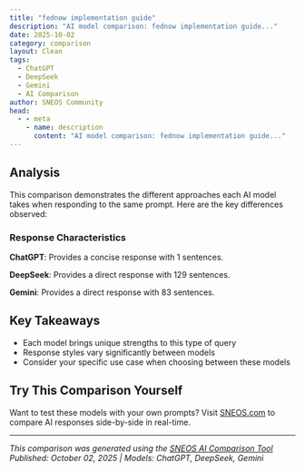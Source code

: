 ```yaml
---
title: "fednow implementation guide"
description: "AI model comparison: fednow implementation guide..."
date: 2025-10-02
category: comparison
layout: Clean
tags:
  - ChatGPT
  - DeepSeek
  - Gemini
  - AI Comparison
author: SNEOS Community
head:
  - - meta
    - name: description
      content: "AI model comparison: fednow implementation guide..."
---
```


<ChatComparison
  title="fednow implementation guide"
  prompt="fednow implementation guide"
  :responses='{"ChatGPT": "The FedNow Service is a new real-time payment and settlement service established by the Federal Reserve. It enables financial institutions to offer their customers an instant payment option. Here&#x27;s a high-level overview of the implementation steps and considerations for institutions looking to integrate FedNow into their payment systems:\n\n### Implementation Guide for FedNow\n\n#### 1. **Understanding FedNow**\n - **Overview**: Familiarize yourself with the FedNow program, its capabilities, and how it works. Understand the benefits it brings in terms of transaction speed, availability, and customer service enhancements.\n - **Resources**: Consult the Federal Reserve&#x27;s official documentation and resources regarding FedNow.\n\n#### 2. **Identify Stakeholders**\n - **Project Team**: Form a project team that includes IT, operations, legal, compliance, and customer service representatives.\n - **Management Buy-In**: Obtain support and alignment from senior management about the strategic importance of implementing FedNow.\n\n#### 3. **Assessment and Planning**\n - **Current Systems Audit**: Review your current payment processing systems and capabilities. Identify areas that require upgrades or modifications to support FedNow.\n - **Business Case Development**: Develop a business case, including expected benefits, cost analysis, and impact on customer experience.\n\n#### 4. **Technical Requirements**\n - **Connectivity**: Ensure you have the necessary infrastructure and connectivity to the FedNow network.\n - **System Compliance**: Assess what modifications or upgrades are necessary for compliance with FedNow&#x27;s technical specifications.\n - **Data Security**: Implement necessary security measures to protect transaction data.\n\n#### 5. **Integration**\n - **Software Development**: Modify existing software or develop new applications for sending and receiving FedNow payments. This includes implementing the ISO 20022 messaging standards.\n - **APIs**: Leverage APIs for easy integration between your systems and the FedNow Service.\n - **Testing**: Conduct rigorous testing to ensure reliability, security, and compliance with FedNow requirements.\n\n#### 6. **User Experience Design**\n - **Customer Interface**: Design user interfaces that are intuitive and provide a seamless experience for your customers making real-time payments.\n - **Education**: Develop educational materials for your customers about using FedNow, highlighting benefits and processes.\n\n#### 7. **Compliance and Risk Management**\n - **Regulatory Compliance**: Ensure adherence to all regulatory requirements regarding payment processing, including AML/BSA requirements.\n - **Risk Assessment**: Develop risk management policies specific to instant payments, including fraud detection mechanisms.\n\n#### 8. **Training and Transition**\n - **Staff Training**: Train staff on new processes, technologies, and customer service protocols related to FedNow.\n - **Customer Support**: Equip customer support teams with knowledge to assist users adopting the new service.\n\n#### 9. **Marketing and Rollout**\n - **Launch Plan**: Develop a marketing plan for the launch of FedNow services, including promotional campaigns to inform existing customers.\n - **Feedback Loop**: Establish channels for customer feedback to continuously improve the service based on user experience.\n\n#### 10. **Ongoing Management and Optimization**\n - **Performance Monitoring**: Continuously monitor transaction performance and system issues post-launch to ensure a smooth operation.\n - **Updates and Improvements**: Keep abreast of updates from the Federal Reserve regarding FedNow and make necessary adjustments to your offerings.\n\n### Additional Considerations\n- **Collaborate with Third Parties**: Explore potential partnerships with technology providers and other financial institutions to streamline or enhance your FedNow offerings.\n- **Review Future Developments**: Stay informed about future enhancements and features planned for FedNow to continuously evolve your services.\n\n### Conclusion\nImplementing FedNow can significantly enhance your financial institution&#x27;s payment capabilities. A well-planned and executed implementation process is crucial to leveraging the benefits of real-time payments. Always refer to the Federal Reserve&#x27;s latest guidelines and resources for the most accurate and detailed information.", "DeepSeek": "Of course. Here is a comprehensive guide to the FedNow Service implementation, structured to help financial institutions understand and navigate the process.\n\nThis guide is broken down into key phases: Understanding FedNow, Pre-Implementation Planning, Technical Implementation, Testing \u0026 Certification, and Go-Live \u0026 Post-Launch.\n\n---\n\n### **FedNow Service Implementation Guide**\n\n#### **1. Understanding the Basics: What is FedNow?**\n\nBefore implementation, it\u0027s crucial to understand what you are building.\n\n* **What it is:** The FedNow Service is a real-time gross settlement (RTGS) system operated by the Federal Reserve. It enables instant, 24x7x365 payments between participating financial institutions in the United States.\n* **Core Value:** Funds are final and available to recipients within seconds, at any time, including weekends and holidays.\n* **Key Features:**\n * **Instant Settlement:** Irrevocable settlement in seconds.\n * **Always On:** 24/7/365 operation.\n * **Iso 20022:** Uses the modern, global ISO 20022 messaging standard.\n * **Request for Payment (RFP):** A feature that allows a payee to send a digital invoice directly to a payer\u0027s bank account.\n * **Core Functionality:** Supports credit transfers (push payments) with rich data payloads.\n\n#### **2. Pre-Implementation \u0026 Strategic Planning**\n\nThis is the most critical phase for a successful rollout.\n\n**A. Define Your Strategy and Use Cases**\n* **Why are you implementing?** (e.g., competitive pressure, customer demand, new product offerings).\n* **Which services will you offer initially?**\n * Receive-only? (Allowing your customers to receive instant payments)\n * Send-and-Receive? (Full functionality)\n * Will you support Request for Payment (RFP)?\n* **Target Customer Segments:** Consumers, Small Businesses, Large Corporates?\n* **Pricing Model:** How will you charge for the service?\n\n**B. Assemble Your Project Team**\nImplementation requires cross-functional collaboration:\n* **Project Management:** To oversee timelines and resources.\n* **Product Management:** To define the customer-facing product.\n* **Compliance \u0026 Legal:** To address regulatory requirements, terms of service, and fraud controls.\n* **Treasury \u0026 Finance:** To manage liquidity and settlement implications.\n* **IT \u0026 Development:** For core system integration.\n* **Operations \u0026 Support:** For handling exceptions, customer service, and daily monitoring.\n\n**C. Choose Your Implementation Path**\nThere are two primary ways to connect to the FedNow Service:\n\n1. **Direct Integration (Via FedLine Direct\u00AE or FedLine Command\u00AE):**\n * **What it is:** Your core banking system or payment hub connects directly to the Fed via a secure, dedicated network.\n * **Best for:** Larger institutions with significant technical resources and in-house development capabilities.\n * **Pros:** Greater control, potential for deeper customization.\n * **Cons:** Higher technical complexity and resource commitment.\n\n2. **Indirect Integration (Via a Service Provider/Core Processor):**\n * **What it is:** Your core banking provider (e.g., FIS, Jack Henry, Fiserv) or a third-party payment processor connects to FedNow on your behalf. You connect to them.\n * **Best for:** Most community banks and credit unions.\n * **Pros:** Faster time-to-market, leverages existing relationships, less internal technical burden.\n * **Cons:** Dependent on your provider\u0027s timeline and feature set; may have less flexibility.\n\n***Action Item:*** **Contact your core processor immediately** to understand their FedNow strategy, timeline, and pricing.\n\n**D. Liquidity Management**\n* Instant payments require prefunding. You must maintain a separate Master Account balance with the Fed for FedNow transactions.\n* Develop a strategy for monitoring and replenishing this balance 24/7. The Fed provides tools like the FedNow Liquidity Management Tool (LMT) to help.\n\n**E. Risk \u0026 Fraud Management**\n* **Irrevocability:** Once a payment is sent, it cannot be recalled. This heightens fraud risk.\n* **Implement robust controls:** Multi-factor authentication, transaction limits (both per-transaction and daily), velocity checks, and advanced behavioral analytics.\n* Develop clear procedures for handling payment exceptions and error resolution (e.g., mistaken payments).\n\n#### **3. Technical Implementation**\n\nThis phase involves the actual build and integration.\n\n**A. Connectivity \u0026 Security**\n* Establish a secure connection to the FedNow network via your chosen path (Direct or Indirect).\n* Implement required security protocols and certificates.\n\n**B. ISO 20022 Message Mapping**\n* Your systems must be able to generate, send, and receive ISO 20022 payment messages (specifically, the \u0060pacs.008\u0060 for the credit transfer).\n* Map data fields from your internal systems (e.g., account number, amount, memo) to the ISO 20022 format.\n* Ensure you can handle the rich data fields to support better remittance information.\n\n**C. Core System Integration**\n* Integrate the FedNow service with your core banking system to:\n * **Debit/Credit customer accounts** in real-time.\n * **Update ledgers** immediately.\n * **Post transaction details** to customer statements.\n* Build APIs or use file-based interfaces as required by your core processor.\n\n**D. Customer-Facing Channel Development**\n* **Online Banking:** Build the UI/UX for customers to send and receive instant payments.\n* **Mobile Banking:** Integrate FedNow into your mobile app.\n* **Business Banking/API:** Develop APIs for corporate clients to integrate FedNow into their ERPs or accounting software.\n\n#### **4. Testing \u0026 Certification**\n\nYou cannot go live without successfully completing the Fed\u0027s certification process.\n\n* **Testing Environment:** The Fed provides a full, non-production testing environment that mirrors the live service.\n* **Certification Scenarios:** You must successfully execute a defined set of test cases covering:\n * Successful send and receive transactions.\n * Error conditions (e.g., insufficient liquidity, invalid account numbers).\n * Request for Payment (if applicable).\n * Liquidity management transactions.\n* **End-to-End Testing:** Test the entire flow with your core processor, internal systems, and customer channels.\n* **Fraud Scenario Testing:** Test your fraud controls and transaction limits.\n\n#### **5. Go-Live \u0026 Post-Launch**\n\n**A. Go-Live Preparation**\n* Finalize operational procedures and train your customer service and operations teams.\n* Develop a communication plan for your customers (announcements, FAQs, user guides).\n* Set your initial transaction limits.\n\n**B. Go-Live**\n* The transition to the live FedNow production environment is typically a coordinated switch.\n* Have a \u0022war room\u0022 with key team members available to handle any immediate issues.\n\n**C. Post-Launch Monitoring \u0026 Optimization**\n* **Monitor 24/7:** Implement real-time monitoring of transaction queues, liquidity levels, and system health.\n* **Gather Feedback:** Collect feedback from early users.\n* **Analyze Metrics:** Track adoption rates, transaction volumes, and error rates.\n* **Iterate and Expand:** Plan for future phases, such as promoting the service more broadly, adjusting limits, or adding new features like Request for Payment.\n\n---\n\n### **Official Federal Reserve Resources**\n\nThis guide is a summary. Your primary sources of truth should be the official Fed resources:\n\n1. **The FedNow Explorer:** The main portal for all information, documentation, and registration. **[https://www.frbservices.org/financial-services/fednow](https://www.frbservices.org/financial-services/fednow)**\n2. **FedNow Implementation Playbook:** A detailed, step-by-step guide provided by the Fed. This is essential reading.\n3. **FedNow Service Provider Showcase:** A list of core processors, technology providers, and consultants that are ready to help with implementation.\n\n### **Summary Checklist**\n\n* [ ] Form a cross-functional project team.\n* [ ] Contact your core processor to confirm their plan.\n* [ ] Define your business strategy and initial use cases.\n* [ ] Develop your risk and fraud management framework.\n* [ ] Plan for 24/7 liquidity management.\n* [ ] Begin technical integration (direct or via provider).\n* [ ] Complete FedNow certification testing.\n* [ ] Train staff and prepare customer communications.\n* [ ] Go-Live and monitor closely.\n\nImplementing FedNow is a significant undertaking but a necessary one to remain competitive in the evolving payments landscape. A methodical, well-planned approach is the key to success.", "Gemini": "While I can\u0027t provide a single, official \u0022FedNow Implementation Guide\u0022 (as the exact resources you need will depend on your institution\u0027s specific situation), I can give you a comprehensive overview of what FedNow implementation entails and point you to the key resources you\u0027ll need to access. Think of this as your roadmap.\n\n**I. Understanding FedNow**\n\n* **What is FedNow?** FedNow is a 24/7/365 instant payment service developed by the Federal Reserve. It enables financial institutions to send and receive payments in near real-time, offering businesses and consumers immediate access to funds.\n\n* **Key Benefits:**\n * Faster payments\n * Improved cash flow management\n * New business opportunities\n * Enhanced customer experience\n * Operational efficiency\n\n* **Core Functionality:**\n * Instant credit transfers\n * Request for payment (RFP)\n * Interbank communication\n\n**II. Key Steps to FedNow Implementation**\n\nThe implementation process can be broken down into these main phases:\n\n1. **Assessment and Planning:**\n\n * **Strategic Alignment:** Determine how FedNow aligns with your institution\u0027s overall business strategy, target customer segments, and payment objectives.\n * **Use Case Identification:** Identify specific use cases for FedNow within your organization (e.g., faster payroll, instant insurance claims payouts, real-time bill payments).\n * **Cost-Benefit Analysis:** Evaluate the costs associated with implementation (technology, staffing, training) against the potential benefits.\n * **Stakeholder Engagement:** Involve relevant departments (operations, IT, compliance, marketing) in the planning process.\n * **Timeline Development:** Create a realistic project timeline with key milestones.\n * **Decision: Direct Participant vs. Correspondent:** Determine if you will participate directly or use a correspondent bank. This is a crucial decision impacting the entire implementation.\n\n2. **Technical Preparation:**\n\n * **Infrastructure Assessment:** Evaluate your existing IT infrastructure and identify necessary upgrades or modifications.\n * **Connectivity:** Establish connectivity to the FedNow Service. This typically involves working with a third-party service provider or developing in-house solutions.\n * **Message Formats:** Understand and implement the ISO 20022 message standards used by FedNow. This is critical for interoperability.\n * **Software Integration:** Integrate FedNow functionality with your core banking systems, payment platforms, and other relevant applications.\n * **Testing:** Conduct thorough testing of all systems and processes to ensure proper functionality and security.\n * **FedNow Testing Resources:** The Federal Reserve provides extensive testing environments and documentation. This includes the FedNow testing guide, connectivity testing, and transaction testing.\n * **Security Considerations:** Implement robust security measures to protect against fraud and cyber threats.\n\n3. **Operational Readiness:**\n\n * **Policy and Procedure Development:** Establish clear policies and procedures for handling FedNow payments, including fraud prevention, dispute resolution, and compliance.\n * **Staff Training:** Train employees on FedNow processes, security protocols, and customer service best practices.\n * **Customer Communication:** Develop a communication strategy to inform customers about the availability of FedNow and its benefits.\n * **Monitoring and Reporting:** Implement systems for monitoring FedNow transactions and generating reports for regulatory compliance and internal analysis.\n * **Compliance:**\n * Understand and adhere to all applicable regulations, including those related to Anti-Money Laundering (AML) and sanctions screening.\n * Develop robust compliance programs to mitigate risks.\n\n4. **Go-Live and Ongoing Optimization:**\n\n * **Phased Rollout:** Consider a phased rollout of FedNow to minimize risk and allow for adjustments as needed.\n * **Monitoring and Support:** Provide ongoing monitoring and support to ensure smooth operations.\n * **Performance Analysis:** Regularly analyze FedNow performance to identify areas for improvement.\n * **Continuous Improvement:** Stay informed about updates to the FedNow Service and make necessary adjustments to your systems and processes.\n\n**III. Key Resources and Official Documentation**\n\n* **FedNow Website:** This is your primary source for official information. You can find it by searching \u0022FedNow Service\u0022 on Google. Look for links ending in \u0022.org\u0022\n * **Service Documentation:** Access detailed documentation on FedNow rules, policies, and technical specifications. This is constantly updated.\n * **Participant Guides:** Find specific guides for financial institutions participating in FedNow.\n * **Testing and Certification:** Get information on the FedNow testing environment and certification process.\n * **Webinars and Events:** Attend webinars and events to learn more about FedNow and connect with other participants.\n * **Resource Center:** A repository of articles, FAQs, and other helpful resources.\n* **Federal Reserve Banks:** Your local Federal Reserve Bank can provide assistance and guidance throughout the implementation process.\n* **Third-Party Service Providers:** Many third-party providers offer solutions for connecting to FedNow and integrating it with existing systems. Research reputable vendors with proven experience.\n\n**IV. Choosing a FedNow Integration Approach**\n\n* **Direct Participation:** Connecting directly to the FedNow Service requires significant technical expertise and resources but provides the most control and flexibility. Generally for large institutions.\n* **Correspondent Banking:** Partnering with a correspondent bank that is already connected to FedNow can be a simpler and more cost-effective option for smaller institutions.\n* **Third-Party Payment Processor:** Many third-party processors are connecting to FedNow and offering services to their customers.\n\n**V. Security Considerations**\n\n* **Fraud Prevention:** Implement robust fraud detection and prevention measures to protect against unauthorized transactions.\n* **Cybersecurity:** Strengthen your cybersecurity defenses to protect against cyber threats.\n* **Data Security:** Ensure the secure storage and transmission of sensitive data.\n* **Authentication:** Implement multi-factor authentication (MFA) for all users accessing FedNow systems.\n\n**VI. Common Challenges and How to Overcome Them**\n\n* **Complexity:** FedNow implementation can be complex, especially for institutions with legacy systems. *Solution: Start early, plan carefully, and seek expert assistance.*\n* **Cost:** Implementation can be expensive. *Solution: Conduct a thorough cost-benefit analysis and explore options for minimizing costs.*\n* **Interoperability:** Ensuring interoperability with existing systems can be challenging. *Solution: Adhere to ISO 20022 standards and conduct thorough testing.*\n* **Security Risks:** Instant payments can increase the risk of fraud. *Solution: Implement robust fraud prevention measures and cybersecurity defenses.*\n* **Compliance:** Staying up-to-date with regulatory requirements can be difficult. *Solution: Work with compliance experts and monitor regulatory updates.*\n\n**VII. Important Considerations**\n\n* **ISO 20022:** FedNow uses ISO 20022 messaging, so understanding and implementing this standard is crucial. Consider training or expert consultation if your team lacks experience.\n* **Testing, Testing, Testing:** Don\u0027t underestimate the importance of thorough testing. Utilize the FedNow testing environment extensively.\n* **Stay Informed:** The FedNow landscape is evolving, so stay up-to-date on the latest developments and best practices.\n\n**Disclaimer:** *This information is for general guidance only and should not be considered as professional advice. You should consult with qualified experts to determine the specific requirements for your institution.*\n"}' 
  published-date="10:45"
/>

## Analysis

This comparison demonstrates the different approaches each AI model takes when responding to the same prompt. Here are the key differences observed:

### Response Characteristics

**ChatGPT**: Provides a concise response with 1 sentences. 

**DeepSeek**: Provides a direct response with 129 sentences. 

**Gemini**: Provides a direct response with 83 sentences. 

## Key Takeaways

- Each model brings unique strengths to this type of query
- Response styles vary significantly between models
- Consider your specific use case when choosing between these models

## Try This Comparison Yourself

Want to test these models with your own prompts? Visit [SNEOS.com](https://sneos.com) to compare AI responses side-by-side in real-time.

---

*This comparison was generated using the [SNEOS AI Comparison Tool](https://sneos.com)*
*Published: October 02, 2025 | Models: ChatGPT, DeepSeek, Gemini*
